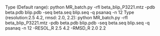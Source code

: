 Type (Default range): python MR_batch.py -rfl beta_blip_P3221.mtz -pdb beta.pdb blip.pdb -seq beta.seq blip.seq -q psanaq -n 12
Type (resolution:2.5 4.2, rmsd: 2.0, 2.2): python MR_batch.py -rfl beta_blip_P3221.mtz -pdb beta.pdb blip.pdb -seq beta.seq blip.seq -q psanaq -n 12 -RESOL_R 2.5 4.2 -RMSD_R 2.0 2.2
